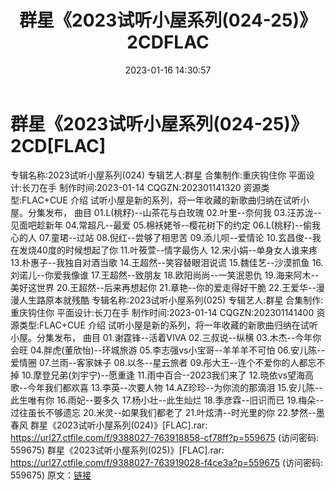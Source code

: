 ﻿---
title: 群星《2023试听小屋系列(024-25)》2CDFLAC
date: 2023-01-16 14:30:57
categories: APE、FLAC、MP3
tags: 华语中文
---
# 群星《2023试听小屋系列(024-25)》2CD[FLAC]

专辑名称:2023试听小屋系列(024)
专辑艺人:群星
合集制作:重庆钩住你
平面设计:长刀在手
制作时间:2023-01-14
CQGZN:202301141320
资源类型:FLAC+CUE
介绍
试听小屋是新的系列，将一年收藏的新歌曲归纳在试听小屋。分集发布，
曲目
01.L(桃籽)--山茶花与白玫瑰
02.叶里--奈何我
03.汪苏泷--见面吧趁新年
04.常超凡--最爱
05.棉袄姥爷--樱花树下的约定
06.L(桃籽)--偷我心的人
07.童珺--过站
08.倪红--尝够了相思苦
09.添儿呗--爱情论
10.玄昌俊--我在发烧40度的时候想起了你
11.叶筱萱--情字最伤人
12.宋小娟--单身女人谁来疼
13.朴惠子--我独自对酒当歌
14.王超然--笑容替眼泪说谎
15.魏佳艺--沙漠抓鱼
16.刘诺儿--你爱我像谁
17.王超然--致朋友
18.欧阳尚尚--一笑泯恩仇
19.海来阿木--美好这世界
20.王超然--后来再想起你
21.章艳--你的爱走得好干脆
22.王爱华--漫漫人生路原本就残酷
专辑名称:2023试听小屋系列(025)
专辑艺人:群星
合集制作:重庆钩住你
平面设计:长刀在手
制作时间:2023-01-14
CQGZN:202301141400
资源类型:FLAC+CUE
介绍
试听小屋是新的系列，将一年收藏的新歌曲归纳在试听小屋。分集发布，
曲目
01.谢霆锋--活着VIVA
02.三叔说--纵横
03.木杰--今年你会旺
04.胖虎(董欣怡)--环城旅游
05.李志强vs小宝哥--羊羊羊不可怕
06.安儿陈--爱情圈
07.兰雨--客家妹子
08.以冬--星云旅者
09.彤大王--连个不爱你的人都忘不掉
10.摩登兄弟(刘宇宁)--愿重逢
11.雨中百合--2023我们来了
12.晓依vs望海高歌--今年我们都欢喜
13.李英--次要人物
14.AZ珍珍--为你流的那滴泪
15.安儿陈--此生唯有你
16.雨妃--要多久
17.杨小壮--此生灿烂
18.季彦霖--旧识而已
19.梅朵--过往虽长不够遗忘
20.米灵--如果我们都老了
21.叶炫清--时光里的你
22.梦然--墨春风
群星《2023试听小屋系列(024)》[FLAC].rar: https://url27.ctfile.com/f/9388027-763918858-cf78ff?p=559675
(访问密码: 559675)
群星《2023试听小屋系列(025)》[FLAC].rar: https://url27.ctfile.com/f/9388027-763919028-f4ce3a?p=559675
(访问密码: 559675)
原文：[链接](https://blog.sina.com.cn/s/blog_1647c7e76010310pe.html)